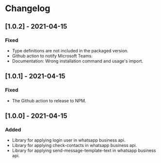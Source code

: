 # Changelog

## [1.0.2] - 2021-04-15

### Fixed

- Type definitions are not included in the packaged version.
- Github action to notify Microsoft Teams.
- Documentation: Wrong installation command and usage's import.

## [1.0.1] - 2021-04-15

### Fixed

- The Github action to release to NPM.

## [1.0.0] - 2021-04-15

### Added

- Library for applying login user in whatsapp business api.
- Library for applying check-contacts in whatsapp business api.
- Library for applying send-message-template-text in whatsapp business api.
